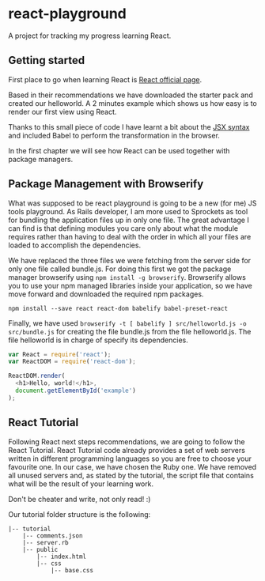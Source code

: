 # react-playground
A project for tracking my progress learning React.

## Getting started
First place to go when learning React is [React official page](https://facebook.github.io/react/docs/getting-started.html). 

Based in their recommendations we have downloaded the starter pack and created our helloworld. A 2 minutes example which shows us how easy is to render our first view using React.

Thanks to this small piece of code I have learnt a bit about the [JSX syntax](https://facebook.github.io/react/docs/jsx-in-depth.html) and included Babel to perform the transformation in the browser.

In the first chapter we will see how React can be used together with package managers.

## Package Management with Browserify
What was supposed to be react playground is going to be a new (for me) JS tools playground. As Rails developer, I am more used to Sprockets as tool for bundling the application files up in only one file. The great advantage I can find is that defining modules you care only about what the module requires rather than having to deal with the order in which all your files are loaded to accomplish the dependencies.

We have replaced the three files we were fetching from the server side for only one file called bundle.js. For doing this first we got the package manager browserify using `npm install -g browserify`. Browserify allows you to use your npm managed libraries inside your application, so we have move forward and downloaded the required npm packages.

```
npm install --save react react-dom babelify babel-preset-react
```

Finally, we have used `browserify -t [ babelify ] src/helloworld.js -o src/bundle.js` for creating the file bundle.js from the file helloworld.js. The file helloworld is in charge of specify its dependencies.

```javascript
var React = require('react');
var ReactDOM = require('react-dom');

ReactDOM.render(
  <h1>Hello, world!</h1>,
  document.getElementById('example')
);
```

## React Tutorial
Following React next steps recommendations, we are going to follow the React Tutorial. React Tutorial code already provides a set of web servers written in different programming languages so you are free to choose your favourite one. In our case, we have chosen the Ruby one. We have removed all unused servers and, as stated by the tutorial, the script file that contains what will be the result of your learning work.

Don't be cheater and write, not only read! :)

Our tutorial folder structure is the following:

```
|-- tutorial
    |-- comments.json
    |-- server.rb
    |-- public
        |-- index.html
        |-- css
            |-- base.css
```